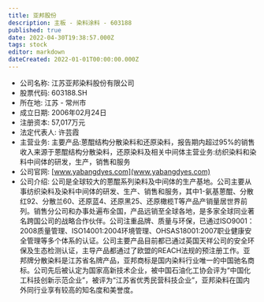 ```yaml
---
title: 亚邦股份
description: 主板 - 染料涂料 - 603188
published: true
date: 2022-04-30T19:38:57.000Z
tags: stock
editor: markdown
dateCreated: 2022-01-01T00:00:00.000Z
---
```


- 公司名称: 江苏亚邦染料股份有限公司
- 股票代码: 603188.SH
- 所在地: 江苏 - 常州市
- 成立日期: 2006年02月24日
- 注册资本: 57,017万元
- 法定代表人: 许芸霞
- 主营业务: 主要产品:蒽醌结构分散染料和还原染料，报告期内超过95%的销售收入来源于蒽醌结构分散染料，还原染料及相关中间体主营业务:纺织染料和染料中间体的研发，生产，销售和服务
- 公司官网: [www.yabangdyes.com](www.yabangdyes.com)
- 公司介绍: 公司是全球较大的蒽醌系列染料及中间体的生产基地。公司主要从事纺织染料及染料中间体的研发、生产、销售和服务，其中1-氨基蒽醌、分散红92、分散兰60、还原蓝4、还原黑25、还原橄榄T等产品产销量居世界前列。销售分公司和办事处遍布全国，产品远销至全球各地，是多家全球同业著名跨国公司的战略合作伙伴。公司注重品牌、质量与环保，已通过ISO9001：2008质量管理、ISO14001:2004环境管理、OHSAS18001:2007职业健康安全管理等多个体系的认证。公司主要产品目前都已通过英国天祥公司的安全环保及生态检测认证，主导产品都通过了欧盟的REACH法规的预注册工作。亚邦牌分散染料是江苏省名牌产品，亚邦商标是国内染料行业唯一的中国驰名商标。公司先后被认定为国家高新技术企业，被中国石油化工协会评为“中国化工科技创新示范企业”，被评为“江苏省优秀民营科技企业”，亚邦染料在国内外同行业享有较高的知名度和美誉度。


